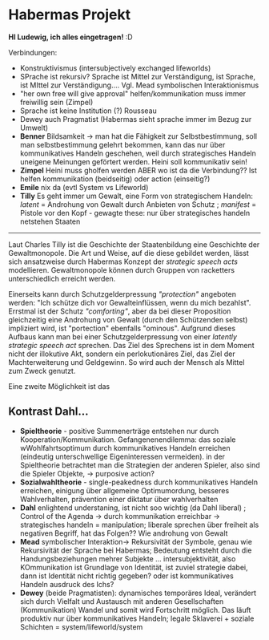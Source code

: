 # Habermas Projekt


<!-- TODO: Verbindungen zu anderen Autoren  -->
<!-- TODO: Zusammenfassung  -->
<!-- TODO: Verbindungen zu anderen Autoren -->
<!-- TODO: Umsetzbarkeit/In github -->
<!-- TODO: klären, ob das Publikum einen Plan hat -->


**HI Ludewig, ich alles eingetragen!** :D

Verbindungen:
- Konstruktivismus (intersubjectively exchanged lifeworlds)
- SPrache ist rekursiv? Sprache ist Mittel zur Verständigung, ist Sprache, ist MIttel zur Verständigung....
Vgl. Mead symbolischen Interaktionismus
- "her own free will give approval" helfen/kommunikation muss immer freiwillig sein (Zimpel)
- Sprache ist keine Institution (?) Rousseau
- Dewey auch Pragmatist (Habermas sieht sprache immer im Bezug zur Umwelt)
- **Benner** Bildsamkeit -> man hat die Fähigkeit zur Selbstbestimmung, soll man selbstbestimmung gelehrt bekommen, kann das nur über kommunikatives Handeln geschehen, weil durch strategisches Handeln uneigene Meinungen geförtert werden. Heini soll kommunikativ sein!
- **Zimpel** Heini muss gholfen werden ABER wo ist da die Verbindung?? Ist helfen kommunikation (beidseitig) oder action (einseitig?)
- **Emile** nix da (evtl System vs Lifeworld)
- **Tilly** Es geht immer um Gewalt, eine Form von strategischem Handeln: *latent* = Androhung von Gewalt durch Anbieten von Schutz ; *manifest* = Pistole vor den Kopf - gewagte these: nur über strategisches handeln netstehen Staaten
----

Laut Charles Tilly ist die Geschichte der Staatenbildung eine Geschichte der Gewaltmonopole.
Die Art und Weise, auf die diese gebildet werden, lässt sich ansatzweise durch Habermas Konzept der *strategic speech acts* modellieren.
Gewaltmonopole können durch Gruppen von racketters unterschiedlich erreicht werden.

Einerseits kann durch Schutzgelderpressung *"protection"* angeboten werden: "Ich schütze dich vor Gewalteinflüssen, wenn du mich bezahlst".
Errstmal ist der Schutz *"comforting"*, aber da bei dieser Proposition gleichzeitig eine Androhung von Gewalt (durch den Schützenden selbst) impliziert wird, ist "portection" ebenfalls "ominous".
Aufgrund dieses Aufbaus kann man bei einer Schutzgelderpressung von einer *latently strategic speech act* sprechen.
Das Ziel des Sprechens ist in dem Moment nicht der illokutive Akt, sondern ein perlokutionäres Ziel, das Ziel der Machterweiterung und Geldgewinn.
So wird auch der Mensch als Mittel zum Zweck genutzt.

Eine zweite Möglichkeit ist das 















Kontrast Dahl...
----
- **Spieltheorie** - positive Summenerträge entstehen nur durch Kooperation/Kommunikation. Gefangenenendilemma: das soziale wWohlfahrtsoptimum durch kommunikatives Handeln erreichen (eindeutig unterschwellige Eigeninteressen vermeiden). in der Spieltheorie betrachtet man die Strategien der anderen Spieler, also sind die Spieler Objekte, -> purposive action?
- **Sozialwahltheorie** - single-peakedness durch kommunikatives Handeln erreichen, einigung über allgemeine Optimumordung, besseres Wahlverhalten, prävention einer diktatur über wahlverhalten
- **Dahl** enlightend understaning, ist nicht soo wichtig (da Dahl liberal) ; Control of the Agenda -> durch kommunikation erreichbar -> strategisches handeln = manipulation; liberale sprechen über freiheit als negativen Begriff, hat das Folgen?? Wie androhung von Gewalt
- **Mead** symbolischer Interaktion-> Rekursivität der Symbole, genau wie Rekursivität der Sprache bei Habermas; Bedeutung entsteht durch die Handungsbeziehungen mehrer Subjekte ... intersubjektivität, also KOmmunikation ist Grundlage von Identität, ist zuviel strategie dabei, dann ist Identität nicht richtig gegeben? oder ist kommunikatives Handeln ausdruck des Ichs?
- **Dewey** (beide Pragmatisten): dynamisches temporäres Ideal, verändert sich durch Vielfalt und Austausch mit anderen Gesellschaften (Kommunikation) Wandel und somit wird Fortschritt möglich. Das läuft produktiv nur über kommunikatives Handeln; legale Sklaverei + soziale Schichten = system/lifeworld/system
